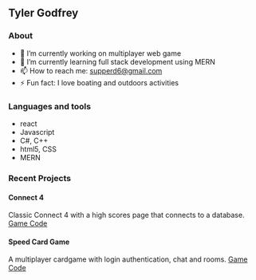 ## Tyler Godfrey
### About
- 🔭 I’m currently working on multiplayer web game
- 🌱 I’m currently learning full stack development using MERN
- 📫 How to reach me: supperd6@gmail.com
- ⚡ Fun fact: I love boating and outdoors activities

### Languages and tools
- react
- Javascript 
- C#, C++
- html5, CSS
- MERN

### Recent Projects
#### Connect 4

Classic Connect 4 with a high scores page that connects to a database.
[Game Code](https://github.com/TylerGodfrey106e/Connect4) 
#### Speed Card Game

A multiplayer cardgame with login authentication, chat and rooms. 
[Game Code](https://github.com/TylerGodfrey106e/Redacted-Speed-Game)
